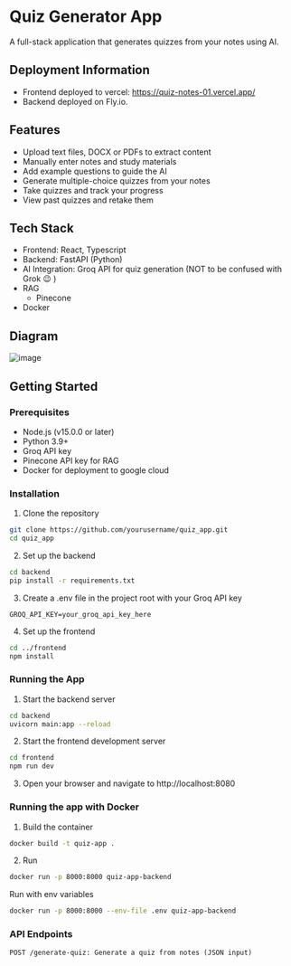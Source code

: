 # Quiz Generator App

A full-stack application that generates quizzes from your notes using AI.

## Deployment Information
- Frontend deployed to vercel: https://quiz-notes-01.vercel.app/
- Backend deployed on Fly.io.


## Features
- Upload text files, DOCX or PDFs to extract content
- Manually enter notes and study materials
- Add example questions to guide the AI
- Generate multiple-choice quizzes from your notes
- Take quizzes and track your progress
- View past quizzes and retake them
  
## Tech Stack

- Frontend: React, Typescript
- Backend: FastAPI (Python)
- AI Integration: Groq API for quiz generation (NOT to be confused with Grok :wink: )
- RAG
  - Pinecone
- Docker

## Diagram
![image](https://github.com/user-attachments/assets/cbe1eb86-8259-42e5-b477-003e69648a5c)


## Getting Started
### Prerequisites
- Node.js (v15.0.0 or later)
- Python 3.9+
- Groq API key
- Pinecone API key for RAG
- Docker for deployment to google cloud

### Installation

1. Clone the repository

```sh
git clone https://github.com/yourusername/quiz_app.git
cd quiz_app
```
2. Set up the backend

```sh
cd backend
pip install -r requirements.txt
```

3. Create a .env file in the project root with your Groq API key

```
GROQ_API_KEY=your_groq_api_key_here
```

4. Set up the frontend

```sh
cd ../frontend
npm install
```


### Running the App

1. Start the backend server

```sh
cd backend
uvicorn main:app --reload
```

2. Start the frontend development server

```sh
cd frontend
npm run dev
```
3. Open your browser and navigate to http://localhost:8080

### Running the app with Docker

1. Build the container
```sh
docker build -t quiz-app .

```
2. Run

```sh
docker run -p 8000:8000 quiz-app-backend

```

Run with env variables

```sh
docker run -p 8000:8000 --env-file .env quiz-app-backend

```


### API Endpoints
```
POST /generate-quiz: Generate a quiz from notes (JSON input)
```
